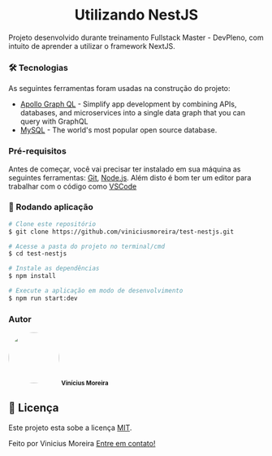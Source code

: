 <h1 align="center">Utilizando NestJS</h1>

Projeto desenvolvido durante treinamento Fullstack Master - DevPleno, com intuito de aprender a utilizar o framework NextJS.

### 🛠 Tecnologias

As seguintes ferramentas foram usadas na construção do projeto:

* [Apollo Graph QL](https://www.apollographql.com/) - Simplify app development by combining APIs, databases, and microservices into a single data graph that you can query with GraphQL
* [MySQL](https://www.mysql.com/) - The world's most popular open source database.

### Pré-requisitos

Antes de começar, você vai precisar ter instalado em sua máquina as seguintes ferramentas:
[Git](https://git-scm.com), [Node.js](https://nodejs.org/en/).
Além disto é bom ter um editor para trabalhar com o código como [VSCode](https://code.visualstudio.com/)

### 🎲 Rodando aplicação

```bash
# Clone este repositório
$ git clone https://github.com/viniciusmoreira/test-nestjs.git

# Acesse a pasta do projeto no terminal/cmd
$ cd test-nestjs

# Instale as dependências
$ npm install

# Execute a aplicação em modo de desenvolvimento
$ npm run start:dev
```

### Autor

 <img style="border-radius: 50%;" src="https://avatars2.githubusercontent.com/u/5288651?s=400&u=d1af6a4fecad96cfd93375e0913e165cef778b92&v=4" width="100px;" alt=""/>
 <sub><b>Vinícius Moreira</b></sub>


## 📝 Licença

Este projeto esta sobe a licença [MIT](./LICENSE).

Feito por Vinicius Moreira [Entre em contato!](https://www.linkedin.com/in/vinicius-moreira-vm/)
